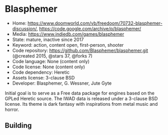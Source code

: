 # Blasphemer

- Home: https://www.doomworld.com/vb/freedoom/70732-blasphemer-discussion/, https://code.google.com/archive/p/blasphemer/
- Media: https://www.indiedb.com/games/blasphemer
- State: mature, inactive since 2017
- Keyword: action, content open, first-person, shooter
- Code repository: https://github.com/Blasphemer/blasphemer.git (@created 2015, @stars 37, @forks 7)
- Code language: None (content only)
- Code license: None (content only)
- Code dependency: Heretic
- Assets license: 3-clause BSD
- Developer: Blasphemer, G. Wessner, Jute Gyte

Initial goal is to serve as a Free data package for engines based on the GPLed Heretic source.
The IWAD data is released under a 3-clause BSD license. Its theme is dark fantasy with inspirations from metal music and horror.

## Building
